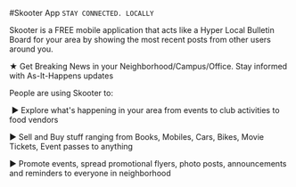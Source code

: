 #Skooter App
`STAY CONNECTED. LOCALLY`

Skooter is a FREE mobile application that acts like a Hyper Local Bulletin Board for your area by showing the most recent posts from other users around you.

★ Get Breaking News in your Neighborhood/Campus/Office. Stay informed with As-It-Happens updates

People are using Skooter to:

 ► Explore what's happening in your area from events to club activities to food vendors

► Sell and Buy stuff ranging from Books, Mobiles, Cars, Bikes, Movie Tickets, Event passes to anything

► Promote events, spread promotional flyers, photo posts, announcements and reminders to everyone in neighborhood